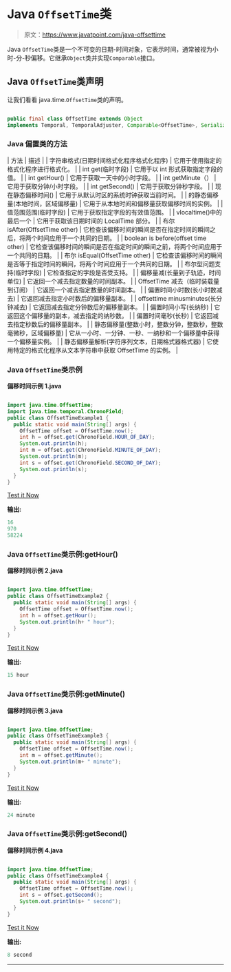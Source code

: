 # Java `OffsetTime`类

> 原文：<https://www.javatpoint.com/java-offsettime>

Java `OffsetTime`类是一个不可变的日期-时间对象，它表示时间，通常被视为小时-分-秒偏移。它继承`Object`类并实现`Comparable`接口。

## Java `OffsetTime`类声明

让我们看看 java.time.`OffsetTime`类的声明。

```java

public final class OffsetTime extends Object 
implements Temporal, TemporalAdjuster, Comparable<OffsetTime>, Serializable

```

### Java 偏置类的方法

| 方法 | 描述 |
| 字符串格式(日期时间格式化程序格式化程序) | 它用于使用指定的格式化程序进行格式化。 |
| int get(临时字段) | 它用于以 int 形式获取指定字段的值。 |
| int getHour() | 它用于获取一天中的小时字段。 |
| int getMinute（） | 它用于获取分钟/小时字段。 |
| int getSecond() | 它用于获取分钟秒字段。 |
| 现在静态偏移时间() | 它用于从默认时区的系统时钟获取当前时间。 |
| 的静态偏移量(本地时间，区域偏移量) | 它用于从本地时间和偏移量获取偏移时间的实例。 |
| 值范围范围(临时字段) | 它用于获取指定字段的有效值范围。 |
| vlocaltime()中的最后一个 | 它用于获取该日期时间的 LocalTime 部分。 |
| 布尔 isAfter(OffsetTime other) | 它检查该偏移时间的瞬间是否在指定时间的瞬间之后，将两个时间应用于一个共同的日期。 |
| boolean is before(offset time other) | 它检查该偏移时间的瞬间是否在指定时间的瞬间之前，将两个时间应用于一个共同的日期。 |
| 布尔 isEqual(OffsetTime other) | 它检查该偏移时间的瞬间是否等于指定时间的瞬间，将两个时间应用于一个共同的日期。 |
| 布尔型问题支持(临时字段) | 它检查指定的字段是否受支持。 |
| 偏移量减(长量到子轨迹，时间单位) | 它返回一个减去指定数量的时间副本。 |
| OffsetTime 减去（临时装载量到订阅） | 它返回一个减去指定数量的时间副本。 |
| 偏置时间小时数(长小时数减去) | 它返回减去指定小时数后的偏移量副本。 |
| offsettime minusminutes(长分钟减去) | 它返回减去指定分钟数后的偏移量副本。 |
| 偏置时间小写(长纳秒) | 它返回这个偏移量的副本，减去指定的纳秒数。 |
| 偏置时间毫秒(长秒) | 它返回减去指定秒数后的偏移量副本。 |
| 静态偏移量(整数小时，整数分钟，整数秒，整数毫微秒，区域偏移量) | 它从一小时、一分钟、一秒、一纳秒和一个偏移量中获得一个偏移量实例。 |
| 静态偏移量解析(字符序列文本，日期格式器格式器) | 它使用特定的格式化程序从文本字符串中获取 OffsetTime 的实例。 |

### Java `OffsetTime`类示例

**偏移时间示例 1.java**

```java

import java.time.OffsetTime;
import java.time.temporal.ChronoField;
public class OffsetTimeExample1 {
  public static void main(String[] args) {
    OffsetTime offset = OffsetTime.now();
    int h = offset.get(ChronoField.HOUR_OF_DAY);
    System.out.println(h);
    int m = offset.get(ChronoField.MINUTE_OF_DAY);
    System.out.println(m);
    int s = offset.get(ChronoField.SECOND_OF_DAY);
    System.out.println(s);
  }
}

```

[Test it Now](https://compiler.javatpoint.com/opr/test.jsp?filename=OffsetTimeExample1)

**输出:**

```java
16
970
58224

```

### Java `OffsetTime`类示例:getHour()

**偏移时间示例 2.java**

```java

import java.time.OffsetTime;
public class OffsetTimeExample2 {
  public static void main(String[] args) {
    OffsetTime offset = OffsetTime.now();
    int h = offset.getHour();
    System.out.println(h+ " hour");
  }
}

```

[Test it Now](https://compiler.javatpoint.com/opr/test.jsp?filename=OffsetTimeExample2)

**输出:**

```java
15 hour

```

### Java `OffsetTime`类示例:getMinute()

**偏移时间示例 3.java**

```java

import java.time.OffsetTime;
public class OffsetTimeExample3 {
  public static void main(String[] args) {
    OffsetTime offset = OffsetTime.now();
    int m = offset.getMinute();
    System.out.println(m+ " minute");
  }
}

```

[Test it Now](https://compiler.javatpoint.com/opr/test.jsp?filename=OffsetTimeExample3)

**输出:**

```java
24 minute

```

### Java `OffsetTime`类示例:getSecond()

**偏移时间示例 4.java**

```java

import java.time.OffsetTime;
public class OffsetTimeExample4 {
  public static void main(String[] args) {
    OffsetTime offset = OffsetTime.now();
    int s = offset.getSecond();
    System.out.println(s+ " second");
  }
}

```

[Test it Now](https://compiler.javatpoint.com/opr/test.jsp?filename=OffsetTimeExample4)

**输出:**

```java
8 second

```

* * *